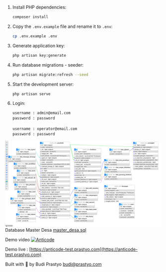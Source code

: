 1. Install PHP dependencies:
    ```bash
    composer install
    ```

2. Copy the `.env.example` file and rename it to `.env`:
    ```bash
    cp .env.example .env
    ```

3. Generate application key:
    ```bash
    php artisan key:generate
    ```

4. Run database migrations - seeder:
    ```bash
    php artisan migrate:refresh --seed
    ```

5. Start the development server:
    ```bash
    php artisan serve
    ```

6. Login:
    ```bash
    username : admin@email.com
    password : password

    username : operator@email.com
    password : password
    ```
![Database schema](https://raw.githubusercontent.com/prastyo/Anticode-Test-Result/refs/heads/main/master_desa.png)
Database Master Desa [master_desa.sql](https://raw.githubusercontent.com/prastyo/Anticode-Test-Result/refs/heads/main/master_desa.sql)

Demo video [![Anticode](https://img.youtube.com/vi/qK8JVEwVSKU/0.jpg)](https://youtu.be/qK8JVEwVSKU)

Demo live : [https://anticode-test.prastyo.com](https://anticode-test.prastyo.com)

Built with 💙 by Budi Prastyo <budi@prastyo.com>